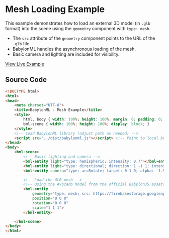 # Mesh Loading Example

This example demonstrates how to load an external 3D model (in `.glb` format) into the scene using the `geometry` component with `type: mesh`.

*   The `src` attribute of the `geometry` component points to the URL of the `.glb` file.
*   BabylonML handles the asynchronous loading of the mesh.
*   Basic camera and lighting are included for visibility.

[View Live Example](https://babylonml-frontend.netlify.app/examples/mesh_example.html)

## Source Code

```html
<!DOCTYPE html>
<html>
<head>
    <meta charset="UTF-8">
    <title>BabylonML - Mesh Example</title>
    <style>
        html, body { width: 100%; height: 100%; margin: 0; padding: 0; overflow: hidden; }
        bml-scene { width: 100%; height: 100%; display: block; }
    </style>
    <!-- Load BabylonML library (adjust path as needed) -->
    <script src="../dist/babylonml.js"></script> <!-- Point to local build -->
</head>
<body>
    <bml-scene>
        <!-- Basic lighting and camera -->
        <bml-entity light="type: hemispheric; intensity: 0.7"></bml-entity>
        <bml-entity light="type: directional; direction: 1 -1 1; intensity: 0.7"></bml-entity>
        <bml-entity camera="type: arcRotate; target: 0 1 0; alpha: -1.57; beta: 1.2; radius: 5"></bml-entity>

        <!-- Load the GLB mesh -->
        <!-- Using the Avocado model from the official BabylonJS assets repository -->
        <bml-entity
            geometry="type: mesh; src: https://firebasestorage.googleapis.com/v0/b/story-splat.firebasestorage.app/o/users%2FmFNJrfet99Qv9mMX2OC6hewy1xC2%2Fsplats%2FGreek_Statue_London_textured_mesh_lowpoly_glb.glb?alt=media&token=d79e2c56-420b-4e1f-81d8-0a7f3cdcf43c"
            position="0 0 0"
            rotation="0 0 0"
            scale="1 1 1">
        </bml-entity>

    </bml-scene>
</body>
</html>
```